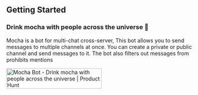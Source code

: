## Getting Started

### Drink mocha with people across the universe :rocket:

Mocha is a bot for multi-chat cross-server, This bot allows you to send messages to multiple channels at once. You can create a private or public channel and send messages to it. The bot also filters out messages from prohibits mentions

<a href="https://www.producthunt.com/posts/mocha-bot?utm_source=badge-featured&utm_medium=badge&utm_souce=badge-mocha&#0045;bot" target="_blank"><img src="https://api.producthunt.com/widgets/embed-image/v1/featured.svg?post_id=356358&theme=light" alt="Mocha&#0032;Bot - Drink&#0032;mocha&#0032;with&#0032;people&#0032;across&#0032;the&#0032;universe | Product Hunt" style="width: 250px; height: 54px;" width="250" height="54" /></a>
